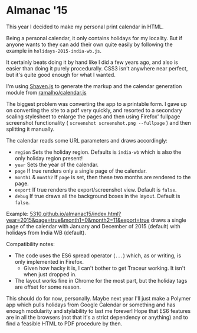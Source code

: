 # Almanac '15

This year I decided to make my personal print calendar in HTML. 

Being a personal calendar, it only contains holidays for my locality. But if anyone wants to they can add their own quite easily by following the example in `holidays-2015-india-wb.js`.

It certainly beats doing it by hand like I did a few years ago, and also is easier than doing it purely procedurally. CSS3 isn't anywhere near perfect, but it's quite good enough for what I wanted.

I'm using [Shaven.js](http://adriansieber.com/shaven/) to generate the markup and the calendar generation module from [ramalho/calendar.js](https://github.com/ramalho/calendar.js)

The biggest problem was converting the app to a printable form. I gave up on converting the site to a pdf very quickly, and resorted to a secondary scaling stylesheet to enlarge the pages and then using Firefox' fullpage screenshot functionality ( `screenshot screenshot.png --fullpage` ) and then splitting it manually. 

The calendar reads some URL parameters and draws accordingly:

-	`region` Sets the holiday region. Defaults is `india-wb` which is also the only holiday region present!
-	`year` Sets the year of the calendar.
-	`page` If true renders only a single page of the calendar.
-	`month1` & `month2` If `page` is set, then these two months are rendered to the page.
-	`export` If true renders the export/screenshot view. Default is `false`.
-	`debug` If true draws all the background boxes in the layout. Default is `false`.

Example: [5310.github.io/almanac15/index.html?year=2015&page=true&month1=0&month2=11&export=true]() draws a single page of the calendar with January and December of 2015 (default) with holidays from India WB (default).

Compatibility notes:

- The code uses the ES6 spread operator (`...`) which, as or writing, is only implemented in Firefox. 
	- Given how hacky it is, I can't bother to get Traceur working. It isn't when just dropped in.
- The layout works fine in Chrome for the most part, but the holiday tags are offset for some reason. 

This should do for now, personally. Maybe next year I'll just make a Polymer app which pulls holidays from Google Calendar or something and has enough modularity and stylability to last me forever! Hope that ES6 features are in all the browsers (not that it's a strict dependency or anything) and to find a feasible HTML to PDF procedure by then.